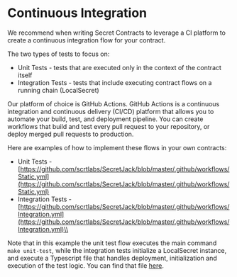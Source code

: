 # Continuous Integration

We recommend when writing Secret Contracts to leverage a CI platform to create a continuous integration flow for your contract.

The two types of tests to focus on:

* Unit Tests - tests that are executed only in the context of the contract itself
* Integration Tests - tests that include executing contract flows on a running chain (LocalSecret)

Our platform of choice is GitHub Actions. GitHub Actions is a continuous integration and continuous delivery (CI/CD) platform that allows you to automate your build, test, and deployment pipeline. You can create workflows that build and test every pull request to your repository, or deploy merged pull requests to production.

Here are examples of how to implement these flows in your own contracts:

* Unit Tests - [https://github.com/scrtlabs/SecretJack/blob/master/.github/workflows/Static.yml](https://github.com/scrtlabs/SecretJack/blob/master/.github/workflows/Static.yml)
* Integration Tests - [https://github.com/scrtlabs/SecretJack/blob/master/.github/workflows/Integration.yml](https://github.com/scrtlabs/SecretJack/blob/master/.github/workflows/Integration.yml)\\

Note that in this example the unit test flow executes the main command `make unit-test`, while the integration tests initialize a LocalSecret instance, and execute a Typescript file that handles deployment, initialization and execution of the test logic. You can find that file [here](https://github.com/scrtlabs/SecretJack/blob/master/contract/tests/integration.ts).
